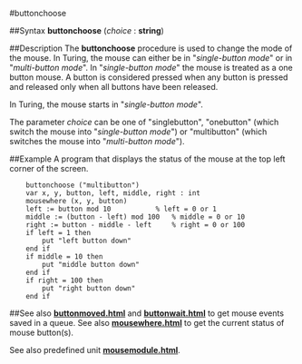 
#buttonchoose

##Syntax
**buttonchoose** (_choice_ : **string**)


##Description
The **buttonchoose** procedure is used to change the mode of the mouse. In Turing, the mouse can either be in "_single-button mode_" or in "_multi-button mode_". In "_single-button mode_" the mouse is treated as a one button mouse. A button is considered pressed when any button is pressed and released only when all buttons have been released.

In Turing, the mouse starts in "_single-button mode_".

The parameter _choice_ can be one of "singlebutton", "onebutton" (which switch the mouse into "_single-button mode_") or "multibutton" (which switches the mouse into "_multi-button mode_").


##Example
A program that displays the status of the mouse at the top left corner of the screen.

        buttonchoose ("multibutton")
        var x, y, button, left, middle, right : int
        mousewhere (x, y, button)
        left := button mod 10           % left = 0 or 1
        middle := (button - left) mod 100   % middle = 0 or 10
        right := button - middle - left     % right = 0 or 100
        if left = 1 then
            put "left button down"
        end if
        if middle = 10 then
            put "middle button down"
        end if
        if right = 100 then
            put "right button down"
        end if
##See also
**[buttonmoved.html](buttonmoved)** and **[buttonwait.html](buttonwait)** to get mouse events saved in a queue. See also **[mousewhere.html](mousewhere)** to get the current status of mouse button(s).

See also predefined unit **[mousemodule.html](Mouse)**.

